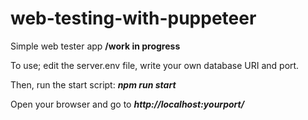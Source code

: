 # web-testing-with-puppeteer
Simple web tester app **/work in progress**

To use; edit the server.env file, write your own database URI and port.

Then, run the start script: ***npm run start***

Open your browser and go to ***http://localhost:yourport/***
















